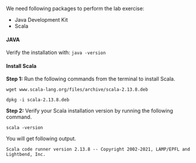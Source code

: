We need following packages to perform the lab exercise: 
- Java Development Kit
- Scala

#### JAVA
Verify the installation with: `java -version` 



#### Install Scala

**Step 1:** Run the following commands from the terminal to install Scala.

`wget www.scala-lang.org/files/archive/scala-2.13.8.deb`

`dpkg -i scala-2.13.8.deb`


**Step 2:** Verify your Scala installation version by running the following command.
 
`scala -version`

You will get following output.

```
Scala code runner version 2.13.8 -- Copyright 2002-2021, LAMP/EPFL and Lightbend, Inc.
```